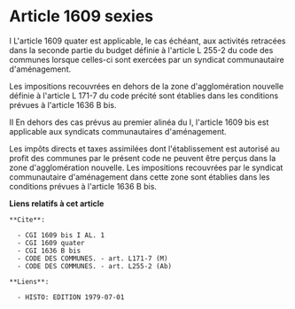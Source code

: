 # Article 1609 sexies

I  L'article 1609 quater est applicable, le cas échéant, aux activités retracées dans la seconde partie du budget définie à
l'article L 255-2 du code des communes lorsque celles-ci sont exercées par un syndicat communautaire d'aménagement.

Les impositions recouvrées en dehors de la zone d'agglomération nouvelle définie à l'article L 171-7 du code précité sont
établies dans les conditions prévues à l'article 1636 B bis.

II  En dehors des cas prévus au premier alinéa du I, l'article 1609 bis est applicable aux syndicats communautaires
d'aménagement.

Les impôts directs et taxes assimilées dont l'établissement est autorisé au profit des communes par le présent code ne
peuvent être perçus dans la zone d'agglomération nouvelle. Les impositions recouvrées par le syndicat communautaire
d'aménagement dans cette zone sont établies dans les conditions prévues à l'article 1636 B bis.

**Liens relatifs à cet article**

	**Cite**:

	  - CGI 1609 bis I AL. 1
	  - CGI 1609 quater
	  - CGI 1636 B bis
	  - CODE DES COMMUNES. - art. L171-7 (M)
	  - CODE DES COMMUNES. - art. L255-2 (Ab)

	**Liens**:

	  - HISTO: EDITION 1979-07-01
